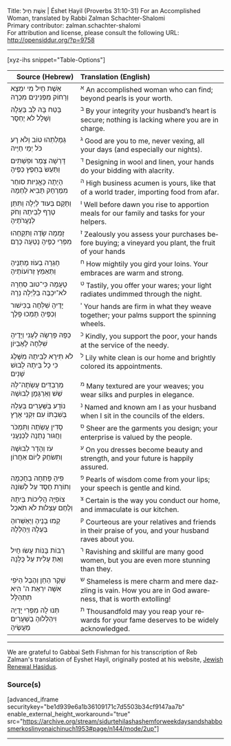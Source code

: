 <html>
<head></head>
<body>
Title: אֵשֶׁת חַיִל | Éshet Ḥayil (Proverbs 31:10-31) For an Accomplished Woman, translated by Rabbi Zalman Schachter-Shalomi<br />
Primary contributor: zalman.schachter-shalomi<br />
For attribution and license, please consult the following URL: <a href="http://opensiddur.org/?p=9758">http://opensiddur.org/?p=9758</a>
<p />
<hr />

[xyz-ihs snippet="Table-Options"]<table style="margin-left: auto; margin-right: auto;" class="draggable">
<thead><tr><th id="x" style="text-align: right;">Source (Hebrew)</th><th style="text-align: left;">Translation (English)</th></tr></thead>
<tbody>
<tr><td style="vertical-align:top;">
<div class="liturgy" lang="he">
אֵשֶׁת חַיִל מִי יִמְצָא וְרָחוֹק מִפְּנִינִים מִכְרָהּ
</span></div></td>
 
<td style="vertical-align:top;"><div class="english" lang="en">
<sup>א</sup> An accomplished woman who can find;
beyond pearls is your worth.
</td></tr>   <tr><td style="vertical-align:top;"><div class="liturgy" lang="he">
בָּטַח בָּהּ לֵב בַּעְלָהּ וְשָׁלָל לא יֶחְסָר
</span></div></td>
 
<td style="vertical-align:top;"><div class="english" lang="en">
<sup>ב</sup> By your integrity your husband’s heart is secure;
nothing is lacking where you are in charge.
</td></tr>   <tr><td style="vertical-align:top;"><div class="liturgy" lang="he">
גְּמָלַתְהוּ טוֹב וְלֹא רָע כֹּל יְמֵי חַיֶּיה
</span></div></td>
 
<td style="vertical-align:top;"><div class="english" lang="en">
<sup>ג</sup> Good are you to me, never vexing,
      all your days (and especially our nights).
</td></tr>   <tr><td style="vertical-align:top;"><div class="liturgy" lang="he">
דָּרְשָׁה צֶמֶר וּפִשְׁתִּים וַתַּעַשֹ בְּחֵפֶץ כַּפֶּיהָ
</span></div></td>
 
<td style="vertical-align:top;"><div class="english" lang="en">
<sup>ד</sup> Designing in wool and linen,
      your hands do your bidding with alacrity.
</td></tr>   <tr><td style="vertical-align:top;"><div class="liturgy" lang="he">
הָיְתָה כָּאֳנִיּות סוחֵר מִמֶּרְחָק תָּבִיא לַחְמָהּ
</span></div></td>
 
<td style="vertical-align:top;"><div class="english" lang="en">
<sup>ה</sup> High business acumen is yours,
 like that of a world trader,
importing food from afar.
</td></tr>   <tr><td style="vertical-align:top;"><div class="liturgy" lang="he">
וַתָּקָם  בְּעוד לַיְלָה וַתִּתֵּן טֶרֶף לְבֵיתָהּ וְחֹק לְנַעֲרֹתֶיהָ
</span></div></td>
 
<td style="vertical-align:top;"><div class="english" lang="en">
<sup>ו</sup> Well before dawn you rise
to apportion meals for our family
and tasks for your helpers.
</td></tr>   <tr><td style="vertical-align:top;"><div class="liturgy" lang="he">
זָמְמָה שָׂדֶה וַתִּקָּחֵהוּ מִפְּרִי כַפֶּיהָ נָטְעָה כָּרֶם
</span></div></td>
 
<td style="vertical-align:top;"><div class="english" lang="en">
<sup>ז</sup> Zealously you assess your purchases before buying;
a vineyard you plant, the fruit of your hands
</td></tr>   <tr><td style="vertical-align:top;"><div class="liturgy" lang="he">
חָגְרָה בְעוֹז מָתְנֶיהָ וַתְּאַמֵּץ זְרוֹעוֹתֶיהָ
</span></div></td>
 
<td style="vertical-align:top;"><div class="english" lang="en">
<sup>ח</sup> How mightily you gird your loins.
Your embraces are warm and strong.
</td></tr>   <tr><td style="vertical-align:top;"><div class="liturgy" lang="he">
טָעֲמָה כִּי־טוב סַחְרָהּ לא־יִכְבֶּה בַלַּיְלָה נֵרָהּ
</span></div></td>
 
<td style="vertical-align:top;"><div class="english" lang="en">
<sup>ט</sup> Tastily, you offer your wares;
 your light radiates undimmed through the night.
</td></tr>   <tr><td style="vertical-align:top;"><div class="liturgy" lang="he">
יָדֶיהָ שִׁלְּחָה בַכִּישׁור וְכַפֶּיהָ תָּמְכוּ פָלֶך
</span></div></td>
 
<td style="vertical-align:top;"><div class="english" lang="en">
<sup>י</sup> Your hands are firm in what they weave together;
your palms support the spinning wheels.
</td></tr>   <tr><td style="vertical-align:top;"><div class="liturgy" lang="he">
כַּפָּהּ פָּרְשָׂה לֶעָנִי וְיָדֶיהָ שִׁלְּחָה לָאֶבְיוֹן
</span></div></td>
 
<td style="vertical-align:top;"><div class="english" lang="en">
<sup>כ</sup> Kindly, you support the poor,
your hands at the service of the needy.
</td></tr>   <tr><td style="vertical-align:top;"><div class="liturgy" lang="he">
לֹא תִירָא לְבֵיתָהּ מִשָּׁלֶג כִּי כָל בֵּיתָהּ לָבוּשׁ שָׁנִים
</span></div></td>
 
<td style="vertical-align:top;"><div class="english" lang="en">
<sup>ל</sup> Lily white clean is our home
and brightly colored its appointments. 
</td></tr>   <tr><td style="vertical-align:top;"><div class="liturgy" lang="he">
מַרְבַדִּים עָשְֹתָה־לָּהּ שֵׁשׁ וְאַרְגָּמָן לְבוּשָׁהּ
</span></div></td>
 
<td style="vertical-align:top;"><div class="english" lang="en">
<sup>מ</sup> Many textured are your weaves;
you wear silks and purples in elegance.
</td></tr>   <tr><td style="vertical-align:top;"><div class="liturgy" lang="he">
נוֹדָע בַּשְּׁעָרִים בַּעְלָהּ בְּשִׁבְתּוֹ עִם זִקְנֵי אָרֶץ
</span></div></td>
 
<td style="vertical-align:top;"><div class="english" lang="en">
<sup>נ</sup> Named and known am I as your husband
when I sit in the councils of the elders.
</td></tr>   <tr><td style="vertical-align:top;"><div class="liturgy" lang="he">
סָדִין עָשְֹתָה וַתִּמְכֹּר וַחֲגור נָתְנָה לַכְּנַעֲנִי
</span></div></td>
 
<td style="vertical-align:top;"><div class="english" lang="en">
<sup>ס</sup> Sheer are the garments you design;
your enterprise is valued by the people.
</td></tr>   <tr><td style="vertical-align:top;"><div class="liturgy" lang="he">
עֹז וְהָדָר לְבוּשָׁהּ וְתִשׂחַק לְיוֹם אַחֲרוֹן
</span></div></td>
 
<td style="vertical-align:top;"><div class="english" lang="en">
<sup>ע</sup> On you dresses become beauty and strength,
and your future is happily assured.
</td></tr>   <tr><td style="vertical-align:top;"><div class="liturgy" lang="he">
פִּיהָ פָּתְחָה בְחָכְמָה וְתוֹרַת חֶסֶד עַל לְשׁוֹנָהּ
</span></div></td>
 
<td style="vertical-align:top;"><div class="english" lang="en">
<sup>פ</sup> Pearls of wisdom come from your lips;
your speech is gentle and kind.
</td></tr>   <tr><td style="vertical-align:top;"><div class="liturgy" lang="he">
צוֹפִיָּה הֲלִיכוֹת בֵּיתָהּ וְלֶחֶם עַצְלוּת לֹא תֹאכֵל
</span></div></td>
 
<td style="vertical-align:top;"><div class="english" lang="en">
<sup>צ</sup> Certain is the way you conduct our home,
and immaculate is our kitchen.
</td></tr>   <tr><td style="vertical-align:top;"><div class="liturgy" lang="he">
קָמוּ בָנֶיהָ וַיְאַשְּׁרוּהָ בַּעְלָהּ וַיְהַלְלָהּ
</span></div></td>
 
<td style="vertical-align:top;"><div class="english" lang="en">
<sup>ק</sup> Courteous are your relatives and friends in their praise of you,
and your husband raves about you.
</td></tr>   <tr><td style="vertical-align:top;"><div class="liturgy" lang="he">
רַבּוֹת בָּנוֹת עָשׂוּ חָיִל וְאַתְּ עָלִית עַל כֻּלָּנָה
</span></div></td>
 
<td style="vertical-align:top;"><div class="english" lang="en">
<sup>ר</sup> Ravishing and skillful are many good women,
but you are even more stunning than they.
</td></tr>   <tr><td style="vertical-align:top;"><div class="liturgy" lang="he">
שֶׁקֶר הַחֵן וְהֶבֶל הַיֹּפִי אִשָּׁה יִרְאַת ה' הִיא תִתְהַלָּל
</span></div></td>
 
<td style="vertical-align:top;"><div class="english" lang="en">
<sup>ש</sup> Shameless is mere charm and mere dazzling is vain.
How you are in God awareness, that is worth extolling!
</td></tr>   <tr><td style="vertical-align:top;"><div class="liturgy" lang="he">
תְּנוּ לָהּ מִפְּרִי יָדֶיָה וִיהַלְלוּהָ בַשְׁעָרִים מַעֲשֶׂיהָ
</span></div></td>
 
<td style="vertical-align:top;"><div class="english" lang="en">
<sup>ת</sup> Thousandfold may you reap your rewards
for your fame deserves to be widely acknowledged.
</td></tr></tbody></table>

<hr />

We are grateful to Gabbai Seth Fishman for his transcription of Reb Zalman's translation of Eyshet Hayil, originally posted at his website, <a href="http://www.jewishrenewalhasidus.org/wordpress/reb-zalman-resources/">Jewish Renewal Hasidus</a>.

<h3>Source(s)</h3>

[advanced_iframe securitykey="be1d939e6a1b36109171c7d5503b34cf9147aa7b" enable_external_height_workaround="true" src="https://archive.org/stream/sidurtehilashashemforweekdaysandshabbosmerkoslinyonaichinuch1953#page/n144/mode/2up"]

<hr />

&nbsp;
</body>
</html>